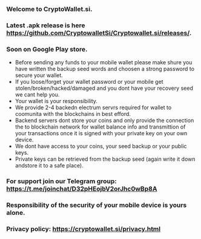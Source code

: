 ### Welcome to CryptoWallet.si. 

### Latest .apk release is here https://github.com/CryptowalletSi/Cryptowallet.si/releases/. 

### Soon on Google Play store. 

- Before sending any funds to your mobile wallet please make shure you have written the backup seed words and choosen a strong password to secure your wallet. 
- If you loose/forget your wallet password or your mobile get stolen/broken/hacked/damaged and you dont have your recovery seed we cant help you. 
- Your wallet is your responsibility. 
- We provide 2-4 backedn electrum servrs required for wallet to coomunita with the blockchains in best efford. 
- Backend servers dont store your coins and only provide the connection the to blockchain network for wallet balance info and transmittion of your transactions once it is  signed with your private key on your own device. 
- We dont have access to your coins, your seed backup or your public keys. 
- Private keys can be retrieved from the backup seed (again write it down andstore it to a safe place). 

### For support join our Telegram group: https://t.me/joinchat/D32pHEojbV2orJhc0wBp8A

### Responsibility of the security of your mobile device is yours alone.

### Privacy policy: https://cryptowallet.si/privacy.html
